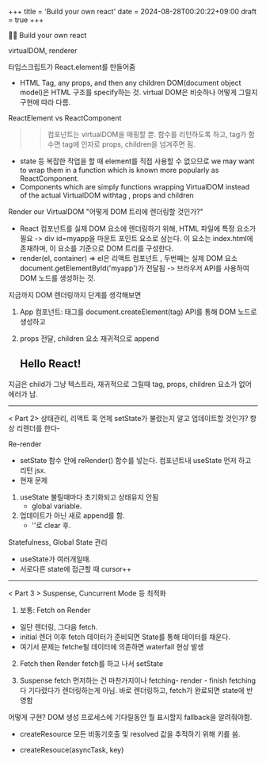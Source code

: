 +++
title = 'Build your own react'
date = 2024-08-28T00:20:22+09:00
draft = true
+++

💙🩵 Build your own react

<Part1> virtualDOM, renderer

타입스크립트가 React.element를 만들어줌
- HTML Tag, any props, and then any children
DOM(document object model)은 HTML 구조를 specify하는 것.
virtual DOM은 비슷하나 어떻게 그릴지 구현에 따라 다름.

ReactElement vs ReactComponent
>> 컴포넌트는 virtualDOM을 매핑할 뿐. 함수를 리턴하도록 하고, tag가 함수면 tag에 인자로 props, children을 넘겨주면 됨.
- state 등 복잡한 작업을 할 때 element를 직접 사용할 수 없으므로 we may want to wrap them in a function which is known more popularly as ReactComponent.
- Components which are simply functions wrapping VirtualDOM instead of the actual VirtualDOM withtag , props and children

Render our VirtualDOM "어떻게 DOM 트리에 렌더링할 것인가?"
- React 컴포넌트를 실제 DOM 요소에 렌더링하기 위해, HTML 파일에 특정 요소가 필요
-> div id=myapp을 마운트 포인트 요소로 삼는다.
이 요소는 index.html에 존재하며, 이 요소를 기준으로 DOM 트리를 구성한다.
- render(el, container) => el은 리액트 컴포넌트 <App/>, 두번째는 실제 DOM 요소 document.getElementById('myapp')가 전달됨
-> 브라우저 API를 사용하여 DOM 노드를 생성하는 것.

지금까지 DOM 렌더링까지 단계를 생각해보면
1. App 컴포넌트: 태그를 document.createElement(tag) API를 통해 DOM 노드로 생성하고
2. props 전달, children 요소 재귀적으로 append

      <h2>Hello React!</h2>

지금은 child가 그냥 텍스트라, 재귀적으로 그릴때 tag, props, children 요소가 없어 에러가 남.


---
< Part 2> 상태관리, 리액트 훅
언제 setState가 불렸는지 알고 업데이트할 것인가?
항상 리렌더를 한다-

Re-render
- setState 함수 안에 reRender() 함수를 넣는다.
컴포넌트내 useState 먼저 하고 리턴 jsx.
- 현재 문제
1. useState 불릴때마다 초기화되고 상태유지 안됨
    - global variable.
2. 업데이트가 아닌 새로 append를 함.
    - ''로 clear 후.

Statefulness, Global State 관리
- useState가 여러개일때. 
- 서로다른 state에 접근할 때 cursor++

---
< Part 3 > Suspense, Cuncurrent Mode 등 최적화
1. 보통: Fetch on Render
- 일단 렌더링, 그다음 fetch.
- initial 렌더 이후 fetch 데이터가 준비되면 State를 통해 데이터를 채운다.
- 여기서 문제는 fetche될 데이터에 의존하면 waterfall 현상 발생

2. Fetch then Render
fetch를 하고 나서 setState

3. Suspense
fetch 먼저하는 건 마찬가지이나 
fetching- render - finish fetching
다 기다렸다가 렌더링하는게 아님.
바로 렌더링하고, fetch가 완료되면 state에 반영함

어떻게 구현?
DOM 생성 프로세스에 기다릴동안 뭘 표시할지 fallback을 알려줘야함.

* createResource
모든 비동기호출 및 resolved 값을 추적하기 위해 키를 씀.
- createResouce(asyncTask, key)


